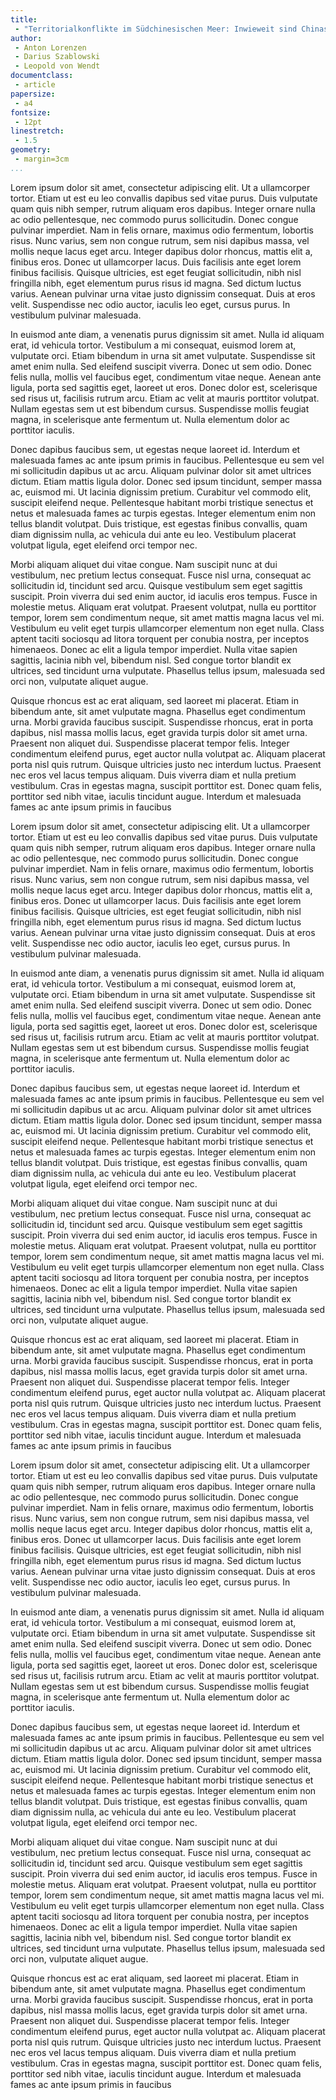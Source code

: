 ```yaml
---
title: 
 - "Territorialkonflikte im Südchinesischen Meer: Inwieweit sind Chinas Ansprüche gerechtfertigt?"
author:
 - Anton Lorenzen
 - Darius Szablowski
 - Leopold von Wendt
documentclass:
 - article
papersize:
 - a4
fontsize:
 - 12pt
linestretch:
 - 1.5
geometry: 
 - margin=3cm
...
```



 Lorem ipsum dolor sit amet, consectetur adipiscing elit. Ut a ullamcorper tortor. Etiam ut est eu leo convallis dapibus sed vitae purus. Duis vulputate quam quis nibh semper, rutrum aliquam eros dapibus. Integer ornare nulla ac odio pellentesque, nec commodo purus sollicitudin. Donec congue pulvinar imperdiet. Nam in felis ornare, maximus odio fermentum, lobortis risus. Nunc varius, sem non congue rutrum, sem nisi dapibus massa, vel mollis neque lacus eget arcu. Integer dapibus dolor rhoncus, mattis elit a, finibus eros. Donec ut ullamcorper lacus. Duis facilisis ante eget lorem finibus facilisis. Quisque ultricies, est eget feugiat sollicitudin, nibh nisl fringilla nibh, eget elementum purus risus id magna. Sed dictum luctus varius. Aenean pulvinar urna vitae justo dignissim consequat. Duis at eros velit. Suspendisse nec odio auctor, iaculis leo eget, cursus purus. In vestibulum pulvinar malesuada.

In euismod ante diam, a venenatis purus dignissim sit amet. Nulla id aliquam erat, id vehicula tortor. Vestibulum a mi consequat, euismod lorem at, vulputate orci. Etiam bibendum in urna sit amet vulputate. Suspendisse sit amet enim nulla. Sed eleifend suscipit viverra. Donec ut sem odio. Donec felis nulla, mollis vel faucibus eget, condimentum vitae neque. Aenean ante ligula, porta sed sagittis eget, laoreet ut eros. Donec dolor est, scelerisque sed risus ut, facilisis rutrum arcu. Etiam ac velit at mauris porttitor volutpat. Nullam egestas sem ut est bibendum cursus. Suspendisse mollis feugiat magna, in scelerisque ante fermentum ut. Nulla elementum dolor ac porttitor iaculis.

Donec dapibus faucibus sem, ut egestas neque laoreet id. Interdum et malesuada fames ac ante ipsum primis in faucibus. Pellentesque eu sem vel mi sollicitudin dapibus ut ac arcu. Aliquam pulvinar dolor sit amet ultrices dictum. Etiam mattis ligula dolor. Donec sed ipsum tincidunt, semper massa ac, euismod mi. Ut lacinia dignissim pretium. Curabitur vel commodo elit, suscipit eleifend neque. Pellentesque habitant morbi tristique senectus et netus et malesuada fames ac turpis egestas. Integer elementum enim non tellus blandit volutpat. Duis tristique, est egestas finibus convallis, quam diam dignissim nulla, ac vehicula dui ante eu leo. Vestibulum placerat volutpat ligula, eget eleifend orci tempor nec.

Morbi aliquam aliquet dui vitae congue. Nam suscipit nunc at dui vestibulum, nec pretium lectus consequat. Fusce nisl urna, consequat ac sollicitudin id, tincidunt sed arcu. Quisque vestibulum sem eget sagittis suscipit. Proin viverra dui sed enim auctor, id iaculis eros tempus. Fusce in molestie metus. Aliquam erat volutpat. Praesent volutpat, nulla eu porttitor tempor, lorem sem condimentum neque, sit amet mattis magna lacus vel mi. Vestibulum eu velit eget turpis ullamcorper elementum non eget nulla. Class aptent taciti sociosqu ad litora torquent per conubia nostra, per inceptos himenaeos. Donec ac elit a ligula tempor imperdiet. Nulla vitae sapien sagittis, lacinia nibh vel, bibendum nisl. Sed congue tortor blandit ex ultrices, sed tincidunt urna vulputate. Phasellus tellus ipsum, malesuada sed orci non, vulputate aliquet augue.

Quisque rhoncus est ac erat aliquam, sed laoreet mi placerat. Etiam in bibendum ante, sit amet vulputate magna. Phasellus eget condimentum urna. Morbi gravida faucibus suscipit. Suspendisse rhoncus, erat in porta dapibus, nisl massa mollis lacus, eget gravida turpis dolor sit amet urna. Praesent non aliquet dui. Suspendisse placerat tempor felis. Integer condimentum eleifend purus, eget auctor nulla volutpat ac. Aliquam placerat porta nisl quis rutrum. Quisque ultricies justo nec interdum luctus. Praesent nec eros vel lacus tempus aliquam. Duis viverra diam et nulla pretium vestibulum. Cras in egestas magna, suscipit porttitor est. Donec quam felis, porttitor sed nibh vitae, iaculis tincidunt augue. Interdum et malesuada fames ac ante ipsum primis in faucibus

 Lorem ipsum dolor sit amet, consectetur adipiscing elit. Ut a ullamcorper tortor. Etiam ut est eu leo convallis dapibus sed vitae purus. Duis vulputate quam quis nibh semper, rutrum aliquam eros dapibus. Integer ornare nulla ac odio pellentesque, nec commodo purus sollicitudin. Donec congue pulvinar imperdiet. Nam in felis ornare, maximus odio fermentum, lobortis risus. Nunc varius, sem non congue rutrum, sem nisi dapibus massa, vel mollis neque lacus eget arcu. Integer dapibus dolor rhoncus, mattis elit a, finibus eros. Donec ut ullamcorper lacus. Duis facilisis ante eget lorem finibus facilisis. Quisque ultricies, est eget feugiat sollicitudin, nibh nisl fringilla nibh, eget elementum purus risus id magna. Sed dictum luctus varius. Aenean pulvinar urna vitae justo dignissim consequat. Duis at eros velit. Suspendisse nec odio auctor, iaculis leo eget, cursus purus. In vestibulum pulvinar malesuada.

In euismod ante diam, a venenatis purus dignissim sit amet. Nulla id aliquam erat, id vehicula tortor. Vestibulum a mi consequat, euismod lorem at, vulputate orci. Etiam bibendum in urna sit amet vulputate. Suspendisse sit amet enim nulla. Sed eleifend suscipit viverra. Donec ut sem odio. Donec felis nulla, mollis vel faucibus eget, condimentum vitae neque. Aenean ante ligula, porta sed sagittis eget, laoreet ut eros. Donec dolor est, scelerisque sed risus ut, facilisis rutrum arcu. Etiam ac velit at mauris porttitor volutpat. Nullam egestas sem ut est bibendum cursus. Suspendisse mollis feugiat magna, in scelerisque ante fermentum ut. Nulla elementum dolor ac porttitor iaculis.

Donec dapibus faucibus sem, ut egestas neque laoreet id. Interdum et malesuada fames ac ante ipsum primis in faucibus. Pellentesque eu sem vel mi sollicitudin dapibus ut ac arcu. Aliquam pulvinar dolor sit amet ultrices dictum. Etiam mattis ligula dolor. Donec sed ipsum tincidunt, semper massa ac, euismod mi. Ut lacinia dignissim pretium. Curabitur vel commodo elit, suscipit eleifend neque. Pellentesque habitant morbi tristique senectus et netus et malesuada fames ac turpis egestas. Integer elementum enim non tellus blandit volutpat. Duis tristique, est egestas finibus convallis, quam diam dignissim nulla, ac vehicula dui ante eu leo. Vestibulum placerat volutpat ligula, eget eleifend orci tempor nec.

Morbi aliquam aliquet dui vitae congue. Nam suscipit nunc at dui vestibulum, nec pretium lectus consequat. Fusce nisl urna, consequat ac sollicitudin id, tincidunt sed arcu. Quisque vestibulum sem eget sagittis suscipit. Proin viverra dui sed enim auctor, id iaculis eros tempus. Fusce in molestie metus. Aliquam erat volutpat. Praesent volutpat, nulla eu porttitor tempor, lorem sem condimentum neque, sit amet mattis magna lacus vel mi. Vestibulum eu velit eget turpis ullamcorper elementum non eget nulla. Class aptent taciti sociosqu ad litora torquent per conubia nostra, per inceptos himenaeos. Donec ac elit a ligula tempor imperdiet. Nulla vitae sapien sagittis, lacinia nibh vel, bibendum nisl. Sed congue tortor blandit ex ultrices, sed tincidunt urna vulputate. Phasellus tellus ipsum, malesuada sed orci non, vulputate aliquet augue.

Quisque rhoncus est ac erat aliquam, sed laoreet mi placerat. Etiam in bibendum ante, sit amet vulputate magna. Phasellus eget condimentum urna. Morbi gravida faucibus suscipit. Suspendisse rhoncus, erat in porta dapibus, nisl massa mollis lacus, eget gravida turpis dolor sit amet urna. Praesent non aliquet dui. Suspendisse placerat tempor felis. Integer condimentum eleifend purus, eget auctor nulla volutpat ac. Aliquam placerat porta nisl quis rutrum. Quisque ultricies justo nec interdum luctus. Praesent nec eros vel lacus tempus aliquam. Duis viverra diam et nulla pretium vestibulum. Cras in egestas magna, suscipit porttitor est. Donec quam felis, porttitor sed nibh vitae, iaculis tincidunt augue. Interdum et malesuada fames ac ante ipsum primis in faucibus

Lorem ipsum dolor sit amet, consectetur adipiscing elit. Ut a ullamcorper tortor. Etiam ut est eu leo convallis dapibus sed vitae purus. Duis vulputate quam quis nibh semper, rutrum aliquam eros dapibus. Integer ornare nulla ac odio pellentesque, nec commodo purus sollicitudin. Donec congue pulvinar imperdiet. Nam in felis ornare, maximus odio fermentum, lobortis risus. Nunc varius, sem non congue rutrum, sem nisi dapibus massa, vel mollis neque lacus eget arcu. Integer dapibus dolor rhoncus, mattis elit a, finibus eros. Donec ut ullamcorper lacus. Duis facilisis ante eget lorem finibus facilisis. Quisque ultricies, est eget feugiat sollicitudin, nibh nisl fringilla nibh, eget elementum purus risus id magna. Sed dictum luctus varius. Aenean pulvinar urna vitae justo dignissim consequat. Duis at eros velit. Suspendisse nec odio auctor, iaculis leo eget, cursus purus. In vestibulum pulvinar malesuada.

In euismod ante diam, a venenatis purus dignissim sit amet. Nulla id aliquam erat, id vehicula tortor. Vestibulum a mi consequat, euismod lorem at, vulputate orci. Etiam bibendum in urna sit amet vulputate. Suspendisse sit amet enim nulla. Sed eleifend suscipit viverra. Donec ut sem odio. Donec felis nulla, mollis vel faucibus eget, condimentum vitae neque. Aenean ante ligula, porta sed sagittis eget, laoreet ut eros. Donec dolor est, scelerisque sed risus ut, facilisis rutrum arcu. Etiam ac velit at mauris porttitor volutpat. Nullam egestas sem ut est bibendum cursus. Suspendisse mollis feugiat magna, in scelerisque ante fermentum ut. Nulla elementum dolor ac porttitor iaculis.

Donec dapibus faucibus sem, ut egestas neque laoreet id. Interdum et malesuada fames ac ante ipsum primis in faucibus. Pellentesque eu sem vel mi sollicitudin dapibus ut ac arcu. Aliquam pulvinar dolor sit amet ultrices dictum. Etiam mattis ligula dolor. Donec sed ipsum tincidunt, semper massa ac, euismod mi. Ut lacinia dignissim pretium. Curabitur vel commodo elit, suscipit eleifend neque. Pellentesque habitant morbi tristique senectus et netus et malesuada fames ac turpis egestas. Integer elementum enim non tellus blandit volutpat. Duis tristique, est egestas finibus convallis, quam diam dignissim nulla, ac vehicula dui ante eu leo. Vestibulum placerat volutpat ligula, eget eleifend orci tempor nec.

Morbi aliquam aliquet dui vitae congue. Nam suscipit nunc at dui vestibulum, nec pretium lectus consequat. Fusce nisl urna, consequat ac sollicitudin id, tincidunt sed arcu. Quisque vestibulum sem eget sagittis suscipit. Proin viverra dui sed enim auctor, id iaculis eros tempus. Fusce in molestie metus. Aliquam erat volutpat. Praesent volutpat, nulla eu porttitor tempor, lorem sem condimentum neque, sit amet mattis magna lacus vel mi. Vestibulum eu velit eget turpis ullamcorper elementum non eget nulla. Class aptent taciti sociosqu ad litora torquent per conubia nostra, per inceptos himenaeos. Donec ac elit a ligula tempor imperdiet. Nulla vitae sapien sagittis, lacinia nibh vel, bibendum nisl. Sed congue tortor blandit ex ultrices, sed tincidunt urna vulputate. Phasellus tellus ipsum, malesuada sed orci non, vulputate aliquet augue.

Quisque rhoncus est ac erat aliquam, sed laoreet mi placerat. Etiam in bibendum ante, sit amet vulputate magna. Phasellus eget condimentum urna. Morbi gravida faucibus suscipit. Suspendisse rhoncus, erat in porta dapibus, nisl massa mollis lacus, eget gravida turpis dolor sit amet urna. Praesent non aliquet dui. Suspendisse placerat tempor felis. Integer condimentum eleifend purus, eget auctor nulla volutpat ac. Aliquam placerat porta nisl quis rutrum. Quisque ultricies justo nec interdum luctus. Praesent nec eros vel lacus tempus aliquam. Duis viverra diam et nulla pretium vestibulum. Cras in egestas magna, suscipit porttitor est. Donec quam felis, porttitor sed nibh vitae, iaculis tincidunt augue. Interdum et malesuada fames ac ante ipsum primis in faucibus
